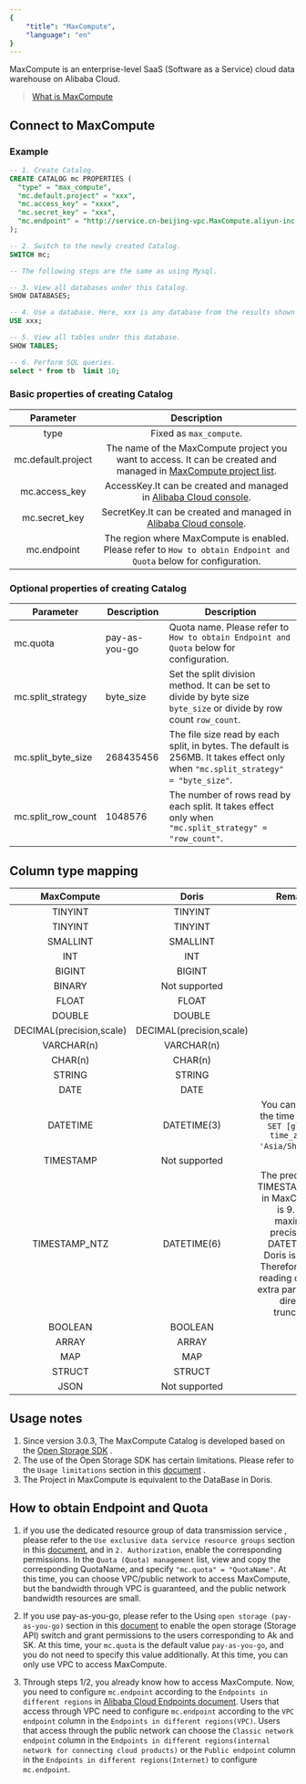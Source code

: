 ```yaml
---
{
    "title": "MaxCompute",
    "language": "en"
}
---
```


MaxCompute is an enterprise-level SaaS (Software as a Service) cloud data warehouse on Alibaba Cloud.

> [What is MaxCompute](https://www.alibabacloud.com/help/en/maxcompute/product-overview/what-is-maxcompute)

## Connect to MaxCompute

### Example

``` sql 
-- 1. Create Catalog.
CREATE CATALOG mc PROPERTIES (
  "type" = "max_compute",
  "mc.default.project" = "xxx",
  "mc.access_key" = "xxxx",
  "mc.secret_key" = "xxx",
  "mc.endpoint" = "http://service.cn-beijing-vpc.MaxCompute.aliyun-inc.com/api"
);

-- 2. Switch to the newly created Catalog.
SWITCH mc;

-- The following steps are the same as using Mysql.

-- 3. View all databases under this Catalog.
SHOW DATABASES;

-- 4. Use a database. Here, xxx is any database from the results shown in step 3.
USE xxx;

-- 5. View all tables under this database.
SHOW TABLES;

-- 6. Perform SQL queries.
select * from tb  limit 10;
```


### Basic properties of creating Catalog

|Parameter           | Description    | 
|:-------------:|:-------:|
|   type       | Fixed as  `max_compute`. |
|mc.default.project | The name of the MaxCompute project you want to access. It can be created and managed in [MaxCompute project list](https://MaxCompute.console.aliyun.com/cn-beijing/project-list). | 
| mc.access_key | AccessKey.It can be created and managed in [Alibaba Cloud console](https://ram.console.aliyun.com/manage/ak).| 
| mc.secret_key | SecretKey.It can be created and managed in [Alibaba Cloud console](https://ram.console.aliyun.com/manage/ak). | 
|mc.endpoint | The region where MaxCompute is enabled. Please refer to `How to obtain Endpoint and Quota` below for configuration.| 



### Optional properties of creating Catalog

| Parameter     |  Description  | Description | 
|---|---|---|
|   mc.quota      | pay-as-you-go |  Quota name. Please refer to `How to obtain Endpoint and Quota` below for configuration.   | 
| mc.split_strategy | byte_size |   Set the split division method. It can be set to divide by byte size `byte_size` or divide by row count `row_count`. |
|  mc.split_byte_size| 268435456   | The file size read by each split, in bytes. The default is 256MB. It takes effect only when `"mc.split_strategy" = "byte_size"`.  |
| mc.split_row_count | 1048576 | The number of rows read by each split. It takes effect only when `"mc.split_strategy" = "row_count"`. |




## Column type mapping

|MaxCompute               |Doris                    |Remarks     | 
|:-----------------------:|:-----------------------:|:------:|
|TINYINT                  |TINYINT                  |        |
|TINYINT                  |TINYINT                  |        |
|SMALLINT                 |SMALLINT                 |        |
|INT                      |INT                      |        |
|BIGINT                   |BIGINT                   |        |
|BINARY                   |Not supported            |        |
|FLOAT                    |FLOAT                    |        |
|DOUBLE                   |DOUBLE                   |        |
|DECIMAL(precision,scale) |DECIMAL(precision,scale) |        |
|VARCHAR(n)               |VARCHAR(n)               |        |
|CHAR(n)                  |CHAR(n)                  |        |
|STRING                   |STRING                   |        |
|DATE                     |DATE                     |        |
|DATETIME                 |DATETIME(3)              | You can specify the time zone by  `SET [global] time_zone = 'Asia/Shanghai'`. |
|TIMESTAMP                |Not supported            |        |
|TIMESTAMP_NTZ            |DATETIME(6)              |The precision of TIMESTAMP_NTZ in MaxCompute is 9. The maximum precision of DATETIME in Doris is only 6. Therefore, when reading data, the extra parts will be directly truncated. |
|BOOLEAN                  |BOOLEAN                  |        |
|ARRAY                    |ARRAY                    |        |
|MAP                      |MAP                      |        |
|STRUCT                   |STRUCT                   |        |
|JSON                     |Not supported            |        |


## Usage notes

1. Since version 3.0.3, The MaxCompute Catalog is developed based on the [Open Storage SDK](https://help.aliyun.com/zh/maxcompute/user-guide/overview-1) .
2. The use of the Open Storage SDK has certain limitations. Please refer to the `Usage limitations` section in this [document](https://help.aliyun.com/zh/maxcompute/user-guide/overview-1) .
3. The Project in MaxCompute is equivalent to the DataBase in Doris.
 


## How to obtain Endpoint and Quota
1. if you use the dedicated resource group of data transmission service , please refer to the `Use exclusive data service resource groups` section in this [document](https://help.aliyun.com/zh/maxcompute/user-guide/purchase-and-use-exclusive-resource-groups-for-dts), and in `2. Authorization`, enable the corresponding permissions. In the `Quota (Quota) management` list, view and copy the corresponding QuotaName, and specify `"mc.quota" = "QuotaName"`. At this time, you can choose VPC/public network to access MaxCompute, but the bandwidth through VPC is guaranteed, and the public network bandwidth resources are small.

2. If you use pay-as-you-go, please refer to the Using `open storage (pay-as-you-go)` section in this [document](https://help.aliyun.com/zh/maxcompute/user-guide/overview-1) to enable the open storage (Storage API) switch and grant permissions to the users corresponding to Ak and SK. At this time, your `mc.quota` is the default value `pay-as-you-go`, and you do not need to specify this value additionally. At this time, you can only use VPC to access MaxCompute.

3. Through steps 1/2, you already know how to access MaxCompute. Now, you need to configure `mc.endpoint` according to the `Endpoints in different regions` in [Alibaba Cloud Endpoints document](https://www.alibabacloud.com/help/en/maxcompute/user-guide/endpoints). Users that access through VPC need to configure `mc.endpoint` according to the `VPC endpoint` column in the `Endpoints in different regions(VPC)`. Users that access through the public network can choose the `Classic network endpoint` column in the `Endpoints in different regions(internal network for connecting cloud products)` or the `Public endpoint` column in the `Endpoints in different regions(Internet)` to configure `mc.endpoint`.


